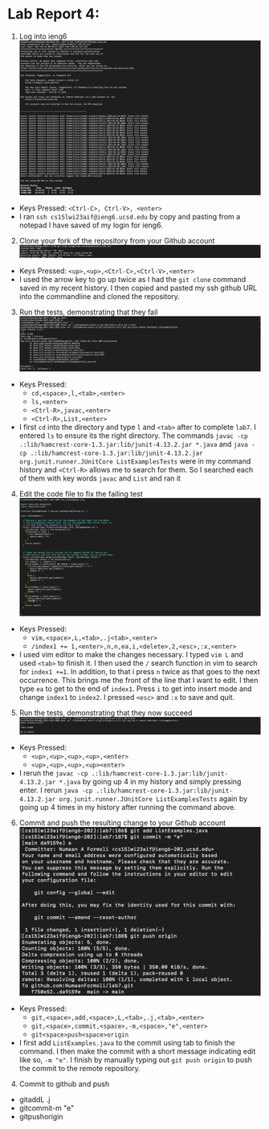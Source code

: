 # Lab Report 4: 

1. Log into ieng6
  ![Image](logIn.png)
- Keys Pressed: `<Ctrl-C>, Ctrl-V>, <enter>`
- I ran `ssh cs15lwi23aif@ieng6.ucsd.edu` by copy and pasting from a notepad I have saved of my login for ieng6.

2. Clone your fork of the repository from your Github account
  ![Image](gitclone.png)
- Keys Pressed: `<up>,<up>,<Ctrl-C>,<Ctrl-V>,<enter>`
- I used the arrow key to go up twice as I had the `git clone` command saved in my recent history. I then copied and pasted my ssh github URL into the commandline and cloned the repository.

3. Run the tests, demonstrating that they fail
  ![Image](failedTests.png)
- Keys Pressed: 
  - `cd,<space>,l,<tab>,<enter>`
  - `ls,<enter>`
  - `<Ctrl-R>,javac,<enter>`
  - `<Ctrl-R>,List,<enter>`
- I first `cd` into the directory and type `l` and `<tab>` after to complete `lab7`. I entered `ls` to ensure its the right directory. The commands `javac -cp .:lib/hamcrest-core-1.3.jar:lib/junit-4.13.2.jar *.java` and `java -cp .:lib/hamcrest-core-1.3.jar:lib/junit-4.13.2.jar org.junit.runner.JUnitCore ListExamplesTests` were in my command history and `<Ctrl-R>` allows me to search for them. So I searched each of them with key words `javac` and `List` and ran it

4. Edit the code file to fix the failing test
  ![Image](editFile.png)
- Keys Pressed: 
  - `vim,<space>,L,<tab>,.j<tab>,<enter>`
  - `/index1 += 1,<enter>,n,n,ea,i,<delete>,2,<esc>,:x,<enter>`
- I used vim editor to make the changes necessary. I typed `vim L` and used `<tab>` to finish it. I then used the `/` search function in vim to search for `index1 +=1`. In addition, to that i press `n` twice as that goes to the next occurrence. This brings me the front of the line that I want to edit. I then type `ea` to get to the end of `index1`. Press `i` to get into insert mode and change `index1` to `index2`. I pressed `<esc>` and `:x` to save and quit.

5. Run the tests, demonstrating that they now succeed
  ![Image](successfulTest.png)
- Keys Pressed:
  - `<up>,<up>,<up>,<up>,<enter>`
  - `<up>,<up>,<up>,<up><enter>`
- I rerun the `javac -cp .:lib/hamcrest-core-1.3.jar:lib/junit-4.13.2.jar *.java` by going up 4 in my history and simply pressing enter. I rerun `java -cp .:lib/hamcrest-core-1.3.jar:lib/junit-4.13.2.jar org.junit.runner.JUnitCore ListExamplesTests` again by going up 4 times in my history after running the command above.

6. Commit and push the resulting change to your Github account
  ![Image](gitCommit.png)
- Keys Pressed:
  - `git,<space>,add,<space>,L,<tab>,.j,<tab>,<enter>`
  - `git,<space>,commit,<space>,-m,<space>,"e",<enter>`
  - `git<space>push<space>origin`
- I first add `ListExamples.java` to the commit using tab to finish the command. I then make the commit with a short message indicating edit like so, `-m "e"`. I finish by manually typing out `git push origin` to push the commit to the remote repository.
  
 4. Commit to github and push
 - git<space>add<space>L <tab> .j<tab> <enter>
 - git<space>commit<space>-m<space> "e"
 - git<space>push<space>origin
